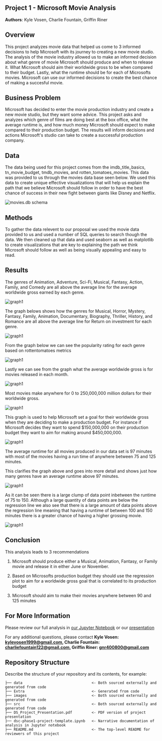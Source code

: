 ## Project 1 - Microsoft Movie Analysis

**Authors**: Kyle Vosen, Charlie Fountain, Griffin Riner

## Overview

This project analyzes movie data that helped us come to 3 informed decisions to help Microsoft with its journey to creating a new movie studio. The analysis of the movie industry allowed us to make an informed decision about what genre of movie Microsoft should produce and when to release it. What Microsoft should aim their worldwide gross to be when compared to their budget. Lastly, what the runtime should be for each of Microsofts movies. Microsoft can use our informed decisions to create the best chance of making a succesful movie.  

## Business Problem

Microsoft has decided to enter the movie production industry and create a new movie studio, but they want some advice. This project asks and analyzes which genre of films are doing best at the box office, what the average runtime is, and how much money Microsoft should expect to make compared to their production budget. The results will inform decisions and actions Microsoft's studio can take to create a successful production company.

## Data

The data being used for this project comes from the imdb_title_basics, tn_movie_budget, tmdb_movies, and rotten_tomatoes_movies. This data was provided to us through the movies data base seen below. We used this data to create unique effective visualizations that will help us explain the path that we believe Microsoft should follow in order to have the best chance of success in their new fight between giants like Disney and Netflix.  

![movies.db schema](images/movies_db_schema.png)

## Methods

To gather the data relevent to our proposal we used the movie data provided to us and used a number of SQL queries to search though the data. We then cleaned up that data and used seaborn as well as matplotlib to create visualizations that are key to explaining the path we think Microsoft should follow as well as being visually appealing and easy to read.  

## Results

The genres of Animation, Adventure, Sci-Fi, Musical, Fantasy, Action, Family, and Comedy are all above the average line for the average worldwide gross earned by each genre.

![graph1](./images/AvgWorldGrossGenre.jpg)

The graph belows shows how the genres for Musical, Horror, Mystery, Fantasy, Family, Animation, Documentary, Biography, Thriller, History, and Romance are all above the average line for Return on investment for each genre. 

![graph1](./images/AvgROIGenre.jpg)

From the graph below we can see the popularity rating for each genre based on rottentomatoes metrics 

![graph1](./images/GenrePopularity.jpg)

Lastly we can see from the graph what the average worldwide gross is for movies released in each month. 

![graph1](./images/AvgWorldGrossMonth2.jpg)

Most movies make anywhere for 0 to 250,000,000 million dollars for their worldwide gross.

![graph1](./images/AvgWorldGrossNumMovies.jpg)

This graph is used to help Microsoft set a goal for their worldwide gross when they are deciding to make a production budget. For instance if Microsoft decides they want to spend $150,000,000 on their production budget they want to aim for making around $450,000,000. 

![graph1](./images/ProdBudgetWorldGross.jpg)

The average runtime for all movies produced in our data set is 97 minutes with most of the movies having a run time of anywhere between 75 and 125 minutes.

This clarifies the graph above and goes into more detail and shows just how many genres have an average runtime above 97 minutes.

![graph1](./images/AvgRuntimeMovieGenre.jpg)

As it can be seen there is a large clump of data point inbetween the runtime of 75 to 150. Although a large quantity of data points are below the regression line we also see that there is a large amount of data points above the regression line meaning that having a runtime of between 100 and 150 minutes there is a greater chance of having a higher grossing movie. 

![graph1](./images/RuntimeWorldGross.jpg)

## Conclusion

This analysis leads to 3 recommendations

1. Microsoft should produce either a Musical, Animation, Fantasy, or Family movie and release it in either June or November. 

2. Based on Microsofts production budget they should use the regression plot to aim for a worldwide gross goal that is correlated to its production budget

3. Microsoft should aim to make their movies anywhere between 90 and 125 minutes 

## For More Information

Please review our full analysis in [our Jupyter Notebook](./dsc-phase1-project.ipynb) or our [presentation](./DS_Project_Presentation.pdf) 

For any additional questions, please contact **Kyle Vosen: kylevosen1999@gmail.com, Charlie Fountain: charliefountain122@gmail.com, Griffin Riner: gnr400800@gmail.com**

## Repository Structure

Describe the structure of your repository and its contents, for example:
```
├── data                                <- Both sourced externally and generated from code
├── Extra                               <- Generated from code
├── images                              <- Both sourced externally and generated from code
├── src                                 <- Both sourced externally and generated from code
├── DS_Project_Presentation.pdf         <- PDF version of project presentation
├── dsc-phase1-project-template.ipynb   <- Narrative documentation of analysis in Jupyter notebook
├── README.md                           <- The top-level README for reviewers of this project
```
